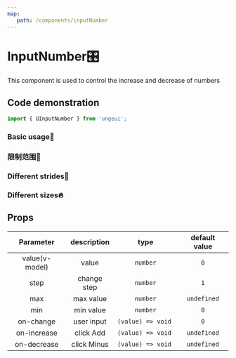```yaml
---
map:
   path: /components/inputNumber
---
```


# InputNumber🎛️

This component is used to control the increase and decrease of numbers

## Code demonstration

```js
import { UInputNumber } from 'ungeui';
```

### Basic usage🚀

<demo src="./demo/base.vue"
 language="vue"
 title="🚀basic usage"
 desc="Click to increase or decrease the number, or enter it directly from the keyboard">
</demo>

### 限制范围🚧

<demo src="./demo/limit.vue"
 language="vue"
 title="🚧基本用法"
 desc="The limit number range is 5-10. If the input exceeds, the boundary value will be taken">
</demo>

### Different strides🦶

<demo src="./demo/step.vue"
 language="vue"
 title="🦶basic usage"
 desc="Set minimum change amplitude">
</demo>

### Different sizes🔥

<demo src="./demo/size.vue"
 language="vue"
 title="🔥basic usage"
 desc="Inputnumber is also preset with several different sizes to adapt to different scenarios">
</demo>

## Props

| Parameter | description | type | default value|
| :---: | :------: | :-------: | :---------: |
| value(v-model) | value  | `number` | `0` |
| step | change step | `number` | `1` |
| max | max value | `number` | `undefined` |
| min | min value | `number` | `0` |
| on-change | user input | `(value) => void ` | `0` |
| on-increase | click Add | `(value) => void ` | `undefined` |
| on-decrease | click Minus | `(value) => void ` | `undefined` |